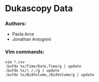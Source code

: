 Dukascopy Data
==============

### Authors:

 * Paola Arce
 * Jonathan Antognini


### Vim commands:
    vim *.csv
    :bufdo %s/Time/Date,Time/g | update
    :bufdo %s/\ /,/g | update
    :bufdo %s/BidVolume,/BidVolume/g | update

